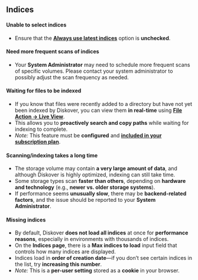 
## Indices


#### Unable to select indices

- Ensure that the [**Always use latest indices**](https://docs.diskoverdata.com/diskover_user_guide/#indices) option is **unchecked**.

#### Need more frequent scans of indices

- Your **System Administrator** may need to schedule more frequent scans of specific volumes. Please contact your system administrator to possibly adjust the scan frequency as needed.

#### Waiting for files to be indexed

- If you know that files were recently added to a directory but have not yet been indexed by Diskover, you can view them **in real-time** using [**File Action → Live View**](https://docs.diskoverdata.com/diskover_user_guide/#live-view).  
- This allows you to **proactively search and copy paths** while waiting for indexing to complete.  
- *Note:* This feature must be **configured** and [**included in your subscription plan**](https://diskoverdata.com/solutions/).

#### Scanning/indexing takes a long time

- The storage volume may contain **a very large amount of data**, and although Diskover is highly optimized, indexing can still take time.  
- Some storage types scan **faster than others**, depending on **hardware and technology** (e.g., **newer vs. older storage systems**).  
- If performance seems **unusually slow**, there may be **backend-related factors**, and the issue should be reported to your **System Administrator**.

#### Missing indices

- By default, Diskover **does not load all indices** at once for **performance reasons**, especially in environments with thousands of indices.  
- On the **Indices page**, there is a **Max indices to load** input field that controls how many indices are displayed.  
- Indices load in **order of creation date**—if you don’t see certain indices in the list, try **increasing this number**.  
- *Note:* This is a **per-user setting** stored as a **cookie** in your browser.  

